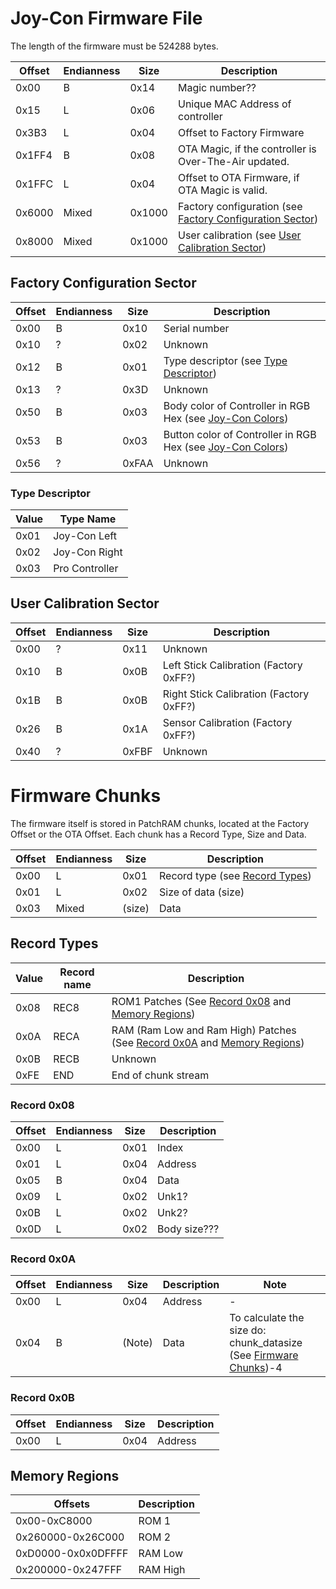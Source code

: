 # Joy-Con Firmware File

The length of the firmware must be 524288
bytes.

| Offset | Endianness | Size   | Description                                                                                          |
| ------ | ---------- | ------ | ---------------------------------------------------------------------------------------------------- |
| 0x00   | B          | 0x14   | Magic number??                                                                                       |
| 0x15   | L          | 0x06   | Unique MAC Address of controller                                                                     |
| 0x3B3  | L          | 0x04   | Offset to Factory Firmware                                                                           |
| 0x1FF4 | B          | 0x08   | OTA Magic, if the controller is Over-The-Air updated.                                                |
| 0x1FFC | L          | 0x04   | Offset to OTA Firmware, if OTA Magic is valid.                                                       |
| 0x6000 | Mixed      | 0x1000 | Factory configuration (see [Factory Configuration Sector](#Factory_Configuration_Sector "wikilink")) |
| 0x8000 | Mixed      | 0x1000 | User calibration (see [User Calibration Sector](#User_Calibration_Sector "wikilink"))                |

## Factory Configuration Sector

| Offset | Endianness | Size  | Description                                                                                        |
| ------ | ---------- | ----- | -------------------------------------------------------------------------------------------------- |
| 0x00   | B          | 0x10  | Serial number                                                                                      |
| 0x10   | ?          | 0x02  | Unknown                                                                                            |
| 0x12   | B          | 0x01  | Type descriptor (see [Type Descriptor](#Type_Descriptor "wikilink"))                               |
| 0x13   | ?          | 0x3D  | Unknown                                                                                            |
| 0x50   | B          | 0x03  | Body color of Controller in RGB Hex (see [Joy-Con Colors](Joy-Con#Colors.md##Colors "wikilink"))   |
| 0x53   | B          | 0x03  | Button color of Controller in RGB Hex (see [Joy-Con Colors](Joy-Con#Colors.md##Colors "wikilink")) |
| 0x56   | ?          | 0xFAA | Unknown                                                                                            |

### Type Descriptor

| Value | Type Name      |
| ----- | -------------- |
| 0x01  | Joy-Con Left   |
| 0x02  | Joy-Con Right  |
| 0x03  | Pro Controller |

## User Calibration Sector

| Offset | Endianness | Size  | Description                             |
| ------ | ---------- | ----- | --------------------------------------- |
| 0x00   | ?          | 0x11  | Unknown                                 |
| 0x10   | B          | 0x0B  | Left Stick Calibration (Factory 0xFF?)  |
| 0x1B   | B          | 0x0B  | Right Stick Calibration (Factory 0xFF?) |
| 0x26   | B          | 0x1A  | Sensor Calibration (Factory 0xFF?)      |
| 0x40   | ?          | 0xFBF | Unknown                                 |

# Firmware Chunks

The firmware itself is stored in PatchRAM chunks, located at the Factory
Offset or the OTA Offset. Each chunk has a Record Type, Size and
Data.

| Offset | Endianness | Size   | Description                                                |
| ------ | ---------- | ------ | ---------------------------------------------------------- |
| 0x00   | L          | 0x01   | Record type (see [Record Types](#Record_Types "wikilink")) |
| 0x01   | L          | 0x02   | Size of data (size)                                        |
| 0x03   | Mixed      | (size) | Data                                                       |

## Record Types

| Value | Record name | Description                                                                                                                      |
| ----- | ----------- | -------------------------------------------------------------------------------------------------------------------------------- |
| 0x08  | REC8        | ROM1 Patches (See [Record 0x08](#Record_0x08 "wikilink") and [Memory Regions](#Memory_Regions "wikilink"))                       |
| 0x0A  | RECA        | RAM (Ram Low and Ram High) Patches (See [Record 0x0A](#Record_0x0A "wikilink") and [Memory Regions](#Memory_Regions "wikilink")) |
| 0x0B  | RECB        | Unknown                                                                                                                          |
| 0xFE  | END         | End of chunk stream                                                                                                              |

### Record 0x08

| Offset | Endianness | Size | Description  |
| ------ | ---------- | ---- | ------------ |
| 0x00   | L          | 0x01 | Index        |
| 0x01   | L          | 0x04 | Address      |
| 0x05   | B          | 0x04 | Data         |
| 0x09   | L          | 0x02 | Unk1?        |
| 0x0B   | L          | 0x02 | Unk2?        |
| 0x0D   | L          | 0x02 | Body size??? |

### Record 0x0A

| Offset | Endianness | Size   | Description | Note                                                                                             |
| ------ | ---------- | ------ | ----------- | ------------------------------------------------------------------------------------------------ |
| 0x00   | L          | 0x04   | Address     | \-                                                                                               |
| 0x04   | B          | (Note) | Data        | To calculate the size do: chunk\_datasize (See [Firmware Chunks](#Firmware_Chunks "wikilink"))-4 |

### Record 0x0B

| Offset | Endianness | Size | Description |
| ------ | ---------- | ---- | ----------- |
| 0x00   | L          | 0x04 | Address     |

## Memory Regions

| Offsets            | Description |
| ------------------ | ----------- |
| 0x00-0xC8000       | ROM 1       |
| 0x260000-0x26C000  | ROM 2       |
| 0xD0000-0x0x0DFFFF | RAM Low     |
| 0x200000-0x247FFF  | RAM High    |
